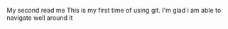  My second read me
This is my first time of using git. I'm glad i am able to navigate well around it
